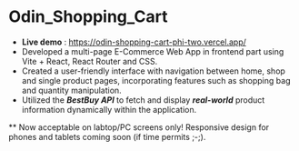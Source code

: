 # Odin_Shopping_Cart

- **Live demo** : https://odin-shopping-cart-phi-two.vercel.app/
- Developed a multi-page E-Commerce Web App in frontend part using Vite + React, React Router and CSS. 
- Created a user-friendly interface with navigation between home, shop and single product pages, incorporating features such as shopping bag and quantity manipulation.
- Utilized the **_BestBuy API_** to fetch and display **_real-world_** product information dynamically within the application.


** Now acceptable on labtop/PC screens only! Responsive design for phones and tablets coming soon (if time permits ;-;).

